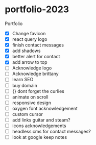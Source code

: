 # portfolio-2023

Portfolio

-   [x] Change favicon
-   [x] react query logo
-   [x] finish contact messages
-   [x] add shadows
-   [x] better alert for contact
-   [x] add arrow to top
-   [ ] Acknowledge logo
-   [ ] Acknowledge brittany
-   [ ] learn SEO
-   [ ] buy domain
-   [ ] {} dont forget the curlies
-   [ ] animate on scroll
-   [ ] responsive design
-   [ ] oxygen font acknowledgement
-   [ ] custom cursor
-   [ ] add links guitar and steam?
-   [ ] icons acknowledgements
-   [ ] headless cms for contact messages?
-   [ ] look at google keep notes
